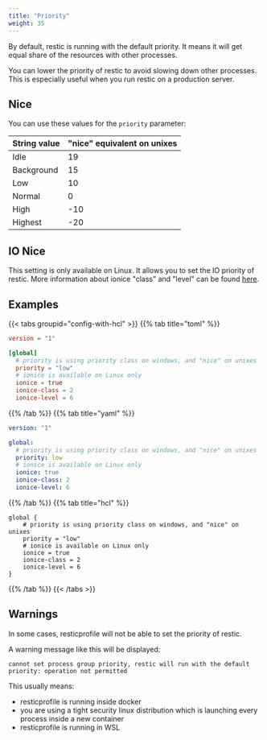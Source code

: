 ```yaml
---
title: "Priority"
weight: 35
---
```


By default, restic is running with the default priority. It means it will get equal share of the resources with other processes.

You can lower the priority of restic to avoid slowing down other processes. This is especially useful when you run restic on a production server.

## Nice

You can use these values for the `priority` parameter:

| String value | "nice" equivalent on unixes |
|-------|-------------------|
| Idle       | 19 |
| Background | 15 |
| Low        | 10 |
| Normal     | 0 |
| High       | -10 |
| Highest    | -20 |

## IO Nice

This setting is only available on Linux. It allows you to set the IO priority of restic.
More information about ionice "class" and "level" can be found [here](https://linux.die.net/man/1/ionice).

## Examples

{{< tabs groupid="config-with-hcl" >}}
{{% tab title="toml" %}}

```toml
version = "1"

[global]
  # priority is using priority class on windows, and "nice" on unixes
  priority = "low"
  # ionice is available on Linux only
  ionice = true
  ionice-class = 2
  ionice-level = 6
```

{{% /tab %}}
{{% tab title="yaml" %}}

```yaml
version: "1"

global:
  # priority is using priority class on windows, and "nice" on unixes
  priority: low
  # ionice is available on Linux only
  ionice: true
  ionice-class: 2
  ionice-level: 6
```

{{% /tab %}}
{{% tab title="hcl" %}}

```hcl
global {
    # priority is using priority class on windows, and "nice" on unixes
    priority = "low"
    # ionice is available on Linux only
    ionice = true
    ionice-class = 2
    ionice-level = 6
}
```

{{% /tab %}}
{{< /tabs >}}

## Warnings

In some cases, resticprofile will not be able to set the priority of restic.

A warning message like this will be displayed:

```
cannot set process group priority, restic will run with the default priority: operation not permitted
```

This usually means:
- resticprofile is running inside docker
- you are using a tight security linux distribution which is launching every process inside a new container
- resticprofile is running in WSL
